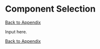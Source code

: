 # Component Selection

[Back to Appendix](/appendices/appendix.md)

Input here.


[Back to Appendix](/appendices/appendix.md)